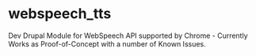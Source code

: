 # webspeech_tts
Dev Drupal Module for WebSpeech API supported by Chrome - Currently Works as Proof-of-Concept with a number of Known Issues.
